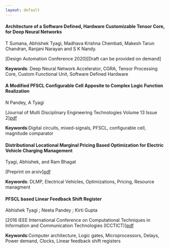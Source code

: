 ```yaml
---
layout: default
---
```


#### Architecture of a Software Defined, Hardware Customizable Tensor Core, for Deep Neural Networks 
T Sumana, Abhishek Tyagi, Madhava Krishna Chembati, Makesh Tarun Chandran, Ranjani Narayan and S K Nandy.

[Design Automation Conference 2020][Draft can be provided on demand]

**Keywords**: Deep Neural Network Accelerator, CGRA, Tensor Processing Core, Custom Functional Unit, Software Defined Hardware


#### A Modified PFSCL Configurable Cell Apposite to Complex Logic Function Realization 
N Pandey, A Tyagi

[Journal of Multi Disciplinary Engineering Technologies Volume 13 Issue 2][pdf](http://www.jmdet.com/early-access/)

**Keywords**:Digital circuits, mixed-signals, PFSCL, configurable cell, magnitude comparator



#### Distributional Locational Marginal Pricing Based Optimization for Electric Vehicle Charging Management
Tyagi, Abhishek, and Ram Bhagat

[Preprint on arxiv][pdf](https://arxiv.org/abs/1912.00840)

**Keywords**: DLMP, Electrical Vehicles, Optimizations, Pricing, Resource managment



#### PFSCL based Linear Feedback Shift Register
Abhishek Tyagi ; Neeta Pandey ; Kirti Gupta

[2016 IEEE International Conference on Computational Techniques in Information and Communication Technologies (ICCTICT)][pdf](https://ieeexplore.ieee.org/document/7514646)

**Keywords**:Computer architecture, Logic gates, Microprocessors, Delays, Power demand, Clocks, Linear feedback shift registers


